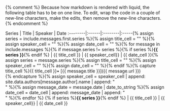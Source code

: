 {% comment %}
Because how markdown is rendered with liquid, the following table has to be
on one line. To edit, wrap the code in a couple of new-line characters, make
the edits, then remove the new-line characters.
{% endcomment %}

  Series | Title | Speaker | Date
:--------|:------|:--------|:-----{% assign series = include.messages.first.series %}{% assign title_cell = "" %}{% assign speaker_cell = "" %}{% assign date_cell = "" %}{% for message in include.messages %}{% if message.series != series %}{% if series %}**{{ series }}**{% endif %} | {{ title_cell }} | {{ speaker_cell}} | {{ date_cell }}{% assign series = message.series %}{% assign title_cell = "" %}{% assign speaker_cell = "" %}{% assign date_cell = "" %}{% endif %}{% capture title_cell %}{{ title_cell }}• [{{ message.title }}]({{ message.url }})<br>{% endcapture %}{% assign speaker_cell = speaker_cell | append: site.data.authors[message.author].name | append: "<br>" %}{% assign message_date = message.date | date_to_string %}{% assign date_cell = date_cell | append: message_date | append: "<br>" %}{% endfor %}
{% if series %}**{{ series }}**{% endif %} | {{ title_cell }} | {{ speaker_cell}} | {{ date_cell }}
